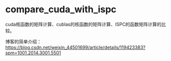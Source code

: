 # compare_cuda_with_ispc
cuda核函数的矩阵计算、cublas的核函数的矩阵计算、ISPC的函数矩阵计算的比较。

博客的简单介绍：https://blog.csdn.net/weixin_44501699/article/details/119423383?spm=1001.2014.3001.5501
